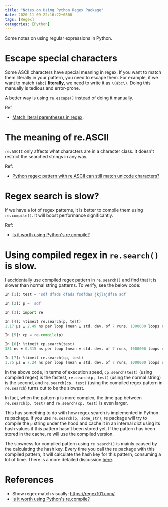 ```yaml
---
title: "Notes on Using Python Regex Package"
date: 2020-11-09 22:16:22+0800
tags: [Regex]
categories: [Python]
---
```


Some notes on using regular expressions in Python.

<!--more-->

# Escape special characters

Some ASCII characters have special meaning in regex. If you want to match them
literally in your pattern, you need to escape them. For example, if we want to
match `(abc)` **literally**, we need to write it as `\(abc\)`.  Doing this
manually is tedious and error-prone.

A better way is using `re.escape()` instead of doing it manually.

Ref

+ [Match literal parentheses in regex](https://stackoverflow.com/q/23805835/6064933).

# The meaning of re.ASCII

`re.ASCII` only affects what characters are in a character class. It doesn't
restrict the searched strings in any way.

Ref:

+ [Python regex: pattern with re.ASCII can still match unicode characters?](https://stackoverflow.com/q/61200505/6064933)

# Regex search is slow?

If we have a lot of regex patterns, it is better to compile them using
`re.compile()`. It will boost performance significantly.

Ref:

+ [Is it worth using Python's re.compile?](https://stackoverflow.com/q/452104/6064933)

# Using compiled regex in `re.search()` is slow.

I accidentally use compiled regex pattern in `re.search()` and find that it is
slower than normal string patterns. To verify, see the below code:

```python
In [1]: test = 'sdf dfads dfads fsdfdas jkjlajdfsa adf'

In [2]: p = 'sdf'

In [3]: import re

In [4]: %timeit re.search(p, test)
1.17 µs ± 2.49 ns per loop (mean ± std. dev. of 7 runs, 1000000 loops each)

In [5]: cp = re.compile(p)

In [6]: %timeit cp.search(test)
381 ns ± 0.315 ns per loop (mean ± std. dev. of 7 runs, 1000000 loops each)

In [7]: %timeit re.search(cp, test)
1.75 µs ± 7.24 ns per loop (mean ± std. dev. of 7 runs, 1000000 loops each)
```

In the above code, in terms of execution speed, `cp.search(test)` (using
compiled regex) is the fastest, `re.search(p, test)` (using the normal string)
is the second, and `re.search(cp, test)` (using the compiled regex pattern in
`re.search`) turns out to be the slowest.

In fact, when the pattern `p` is more complex, the time gap between
`re.search(p, test)` and `re.search(cp, test)` is even larger.

This has something to do with how regex search is implemented in Python re
package. If you use `re.search(p, some_str)`, re package will try to compile
the `p` string under the hood and cache it in an internal dict using its hash
values if this pattern hasn't been stored yet. If the pattern has been stored
in the cache, re will use the compiled version.

The slowness for compiled pattern using `re.search()` is mainly caused by the
calculating the hash key. Every time you call the re package with this compiled
pattern, it will calculate the hash key for this pattern, consuming a lot of
time. There is a more detailed discussion [here](https://stackoverflow.com/q/47477347/6064933).

# References

+ Show regex match visually: https://regex101.com/
+ [Is it worth using Python's re.compile?](https://stackoverflow.com/q/452104/6064933)
